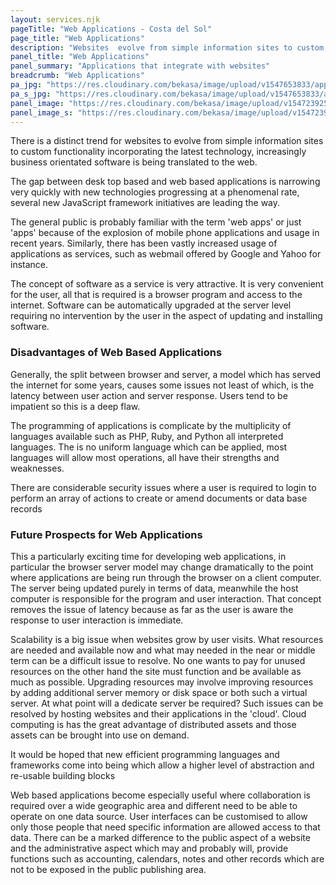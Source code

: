 ```yaml
---
layout: services.njk
pageTitle: "Web Applications - Costa del Sol"
page_title: "Web Applications"
description: "Websites  evolve from simple information sites to custom functionality incorporating the latest technology, increasingly business orientated software is being translated to the web."
panel_title: "Web Applications"
panel_summary: "Applications that integrate with websites"
breadcrumb: "Web Applications"
pa_jpg: "https://res.cloudinary.com/bekasa/image/upload/v1547653833/applications_uokugg.jpg"
pa_s_jpg: "https://res.cloudinary.com/bekasa/image/upload/v1547653833/applications_s_bbs1ul.jpg"
panel_image: "https://res.cloudinary.com/bekasa/image/upload/v1547239252/applications_e5rznh.webp"
panel_image_s: "https://res.cloudinary.com/bekasa/image/upload/v1547239241/applications_s_wruacs.webp"
---
```



There is a distinct trend for websites to evolve from simple information sites to custom functionality incorporating the latest technology, increasingly business orientated software is being translated to the web.

The gap between desk top based and web based applications is narrowing very quickly with new technologies progressing at a phenomenal rate, several new JavaScript framework initiatives are leading the way.

The general public is probably familiar with the term 'web apps' or just 'apps' because of the explosion of mobile phone applications and usage in recent years. Similarly, there has been vastly increased usage of applications as services, such as webmail offered by Google and Yahoo for instance.

The concept of software as a service is very attractive. It is very convenient for the user, all that is required is a browser program and access to the internet. Software can be automatically upgraded at the server level requiring no intervention by the user in the aspect of updating and installing software.

### Disadvantages of Web Based Applications
Generally, the split between browser and server, a model which has served the internet for some years, causes some issues not least of which, is the latency between user action and server response. Users tend to be impatient so this is a deep flaw.

The programming of applications is complicate by the multiplicity of languages available such as PHP, Ruby, and Python all interpreted languages. The is no uniform language which can be applied, most languages will allow most operations, all have their strengths and weaknesses.

There are considerable security issues where a user is required to login to perform an array of actions to create or amend documents or data base records

### Future Prospects for Web Applications

This a particularly exciting time for developing web applications, in particular the browser server model may change dramatically to the point where applications are being run through the browser on a client computer. The server being updated purely in terms of data, meanwhile the host computer is responsible for the program and user interaction. That concept removes the issue of latency because as far as the user is aware the response to user interaction is immediate.

Scalability is a big issue when websites grow by user visits. What resources are needed and available now and what may needed in the near or middle term can be a difficult issue to resolve. No one wants to pay for unused resources on the other hand the site must function and be available as much as possible. Upgrading resources may involve improving resources by adding additional server memory or disk space or both such a virtual server. At what point will a dedicate server be required? Such issues can be resolved by hosting websites and their applications in the 'cloud'. Cloud computing is has the great advantage of distributed assets and those assets can be brought into use on demand.

It would be hoped that new efficient programming languages and frameworks come into being which allow a higher level of abstraction and re-usable building blocks

Web based applications become especially useful where collaboration is required over a wide geographic area and different need to be able to operate on one data source. User interfaces can be customised to allow only those people that need specific information are allowed access to that data. There can be a marked difference to the public aspect of a website and the administrative aspect which may and probably will, provide functions such as accounting, calendars, notes and other records which are not to be exposed in the public publishing area.


